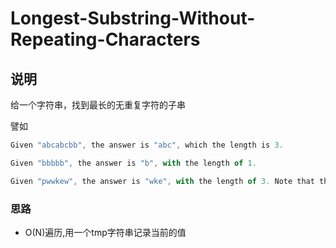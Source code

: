 # Longest-Substring-Without-Repeating-Characters

## 说明

给一个字符串，找到最长的无重复字符的子串

譬如

```js
Given "abcabcbb", the answer is "abc", which the length is 3.

Given "bbbbb", the answer is "b", with the length of 1.

Given "pwwkew", the answer is "wke", with the length of 3. Note that the answer must be a substring, "pwke" is a subsequence and not a substring.
```

### 思路

- O(N)遍历,用一个tmp字符串记录当前的值
